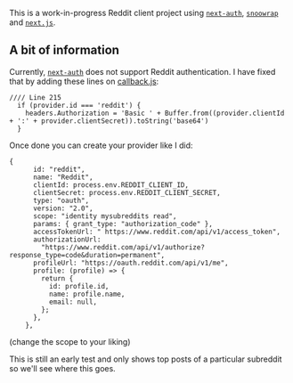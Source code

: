 This is a work-in-progress Reddit client project using [`next-auth`](https://github.com/nextauthjs/next-auth), [`snoowrap`](https://github.com/not-an-aardvark/snoowrap) and [`next.js`](https://github.com/vercel/next.js/).

## A bit of information

Currently, [`next-auth`](https://github.com/nextauthjs/next-auth) does not support Reddit authentication. I have fixed that by adding these lines on [callback.js](https://github.com/afoyer/next-auth/blob/1c052930ef9e6aaef93da7bcc36b87e7dcaed4b8/src/server/lib/oauth/callback.js):
```
//// Line 215
  if (provider.id === 'reddit') {
    headers.Authorization = 'Basic ' + Buffer.from((provider.clientId + ':' + provider.clientSecret)).toString('base64')
  }
```
Once done you can create your provider like I did: 
```
{
      id: "reddit",
      name: "Reddit",
      clientId: process.env.REDDIT_CLIENT_ID,
      clientSecret: process.env.REDDIT_CLIENT_SECRET,
      type: "oauth",
      version: "2.0",
      scope: "identity mysubreddits read",
      params: { grant_type: "authorization_code" },
      accessTokenUrl: " https://www.reddit.com/api/v1/access_token",
      authorizationUrl:
        "https://www.reddit.com/api/v1/authorize?response_type=code&duration=permanent",
      profileUrl: "https://oauth.reddit.com/api/v1/me",
      profile: (profile) => {
        return {
          id: profile.id,
          name: profile.name,
          email: null,
        };
      },
    },
```
(change the scope to your liking)

This is still an early test and only shows top posts of a particular subreddit so we'll see where this goes.

